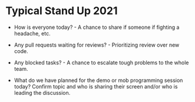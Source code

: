 # Typical Stand Up 2021

 

+ How is everyone today? - A chance to share if someone if fighting a headache, etc.

+ Any pull requests waiting for reviews? - Prioritizing review over new code.

+ Any blocked tasks? - A chance to escalate tough problems to the whole team.

+ What do we have planned for the demo or mob programming session today? Confirm topic and who is sharing their screen and/or who is leading the discussion.

 